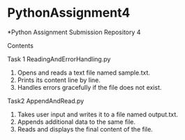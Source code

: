 # PythonAssignment4
*Python Assignment Submission Repository 4

Contents

Task 1    ReadingAndErrorHandling.py
1.   Opens and reads a text file named sample.txt.
2.   Prints its content line by line.
3.   Handles errors gracefully if the file does not exist.

Task2    AppendAndRead.py
1.   Takes user input and writes it to a file named output.txt.
2.   Appends additional data to the same file.
3.   Reads and displays the final content of the file.
